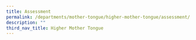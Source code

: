```yaml
---
title: Assessment
permalink: /departments/mother-tongue/higher-mother-tongue/assessment/
description: ""
third_nav_title: Higher Mother Tongue
---
```

